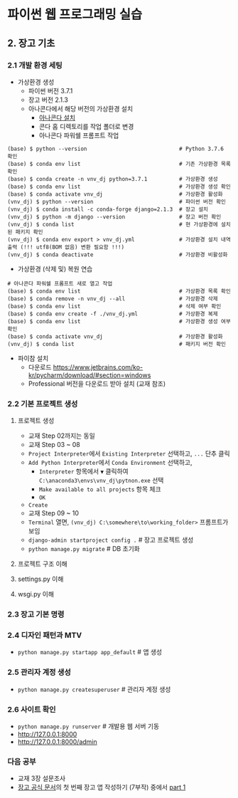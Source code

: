 # 파이썬 웹 프로그래밍 실습

## 2. 장고 기초

### 2.1 개발 환경 세팅

- 가상환경 생성
  - 파이썬 버전 3.7.1
  - 장고 버전 2.1.3
  - 아나콘다에서 해당 버전의 가상환경 설치
    - [아나콘다 설치](./anaconda.md)
    - 콘다 홈 디렉토리를 작업 폴더로 변경
    - 아나콘다 파워쉘 프롬프트 작업
```
(base) $ python --version                             # Python 3.7.6 확인
(base) $ conda env list                               # 기존 가상환경 목록 확인
(base) $ conda create -n vnv_dj python=3.7.1          # 가상환경 생성
(base) $ conda env list                               # 가상환경 생성 확인
(base) $ conda activate vnv_dj                        # 가상환경 활성화
(vnv_dj) $ python --version                           # 파이썬 버전 확인
(vnv_dj) $ conda install -c conda-forge django=2.1.3  # 장고 설치
(vnv_dj) $ python -m django --version                 # 장고 버전 확인
(vnv_dj) $ conda list                                 # 현 가상환경에 설치된 패키지 확인
(vnv_dj) $ conda env export > vnv_dj.yml              # 가상환경 설치 내역 출력 (!!! utf8(BOM 없음) 변환 필요함 !!!)
(vnv_dj) $ conda deactivate                           # 가상환경 비활성화
```

- 가상환경 (삭제 및) 복원 연습
```
# 아나콘다 파워쉘 프롬프트 새로 열고 작업
(base) $ conda env list                               # 가상환경 목록 확인
(base) $ conda remove -n vnv_dj --all                 # 가상환경 삭제
(base) $ conda env list                               # 삭제 여부 확인
(base) $ conda env create -f ./vnv_dj.yml             # 가상환경 복제
(base) $ conda env list                               # 가상환경 생성 여부 확인
(base) $ conda activate vnv_dj                        # 가상환경 활성화
(vnv_dj) $ conda list                                 # 패키지 버전 확인
```

- 파이참 설치
  - 다운로드 https://www.jetbrains.com/ko-kr/pycharm/download/#section=windows
  - Professional 버전을 다운로드 받아 설치 (교재 참조)

### 2.2 기본 프로젝트 생성
1. 프로젝트 생성
    - 교재 Step 02까지는 동일
    - 교재 Step 03 ~ 08
     - `Project Interpreter`에서 `Existing Interpreter` 선택하고, `...` 단추 클릭
     - `Add Python Interpreter`에서 `Conda Environment` 선택하고,
       - `Interpreter` 항목에서 `▼` 클릭하여 `C:\anaconda3\envs\vnv_dj\pytnon.exe` 선택
       - `Make available to all projects` 항목 체크
       - `OK`
     - `Create`
    - 교재 Step 09 ~ 10
     - `Terminal` 열면, `(vnv_dj) C:\somewhere\to\working_folder>` 프롬프트가 보임
     - `django-admin startproject config .`   # 장고 프로젝트 생성
     - `python manage.py migrate`             # DB 초기화

2. 프로젝트 구조 이해
3. settings.py 이해
4. wsgi.py 이해

### 2.3 장고 기본 명령

### 2.4 디자인 패턴과 MTV
  - `python manage.py startapp app_default`   # 앱 생성

### 2.5 관리자 계정 생성
  - `python manage.py createsuperuser`        # 관리자 계정 생성

### 2.6 사이트 확인
  - `python manage.py runserver`              # 개발용 웹 서버 기동
  - http://127.0.0.1:8000
  - http://127.0.0.1:8000/admin

### 다음 공부
- 교재 3장 설문조사
- [장고 공식 문서](https://docs.djangoproject.com/ko/3.0/)의
  첫 번째 장고 앱 작성하기 (7부작) 중에서
  [part 1](https://docs.djangoproject.com/ko/3.0/intro/tutorial01/)
